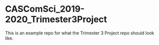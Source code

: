 # CASComSci_2019-2020_Trimester3Project

This is an example repo for what the Trimester 3 Project repo should look like.
